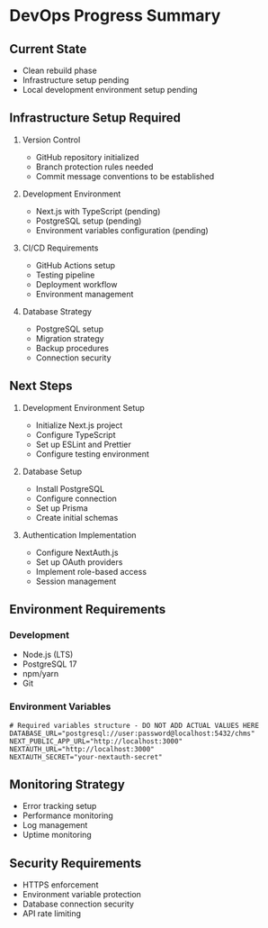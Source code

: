# DevOps Progress Summary

## Current State

- Clean rebuild phase
- Infrastructure setup pending
- Local development environment setup pending

## Infrastructure Setup Required

1. Version Control

   - GitHub repository initialized
   - Branch protection rules needed
   - Commit message conventions to be established

2. Development Environment

   - Next.js with TypeScript (pending)
   - PostgreSQL setup (pending)
   - Environment variables configuration (pending)

3. CI/CD Requirements

   - GitHub Actions setup
   - Testing pipeline
   - Deployment workflow
   - Environment management

4. Database Strategy
   - PostgreSQL setup
   - Migration strategy
   - Backup procedures
   - Connection security

## Next Steps

1. Development Environment Setup

   - Initialize Next.js project
   - Configure TypeScript
   - Set up ESLint and Prettier
   - Configure testing environment

2. Database Setup

   - Install PostgreSQL
   - Configure connection
   - Set up Prisma
   - Create initial schemas

3. Authentication Implementation
   - Configure NextAuth.js
   - Set up OAuth providers
   - Implement role-based access
   - Session management

## Environment Requirements

### Development

- Node.js (LTS)
- PostgreSQL 17
- npm/yarn
- Git

### Environment Variables

```env
# Required variables structure - DO NOT ADD ACTUAL VALUES HERE
DATABASE_URL="postgresql://user:password@localhost:5432/chms"
NEXT_PUBLIC_APP_URL="http://localhost:3000"
NEXTAUTH_URL="http://localhost:3000"
NEXTAUTH_SECRET="your-nextauth-secret"
```

## Monitoring Strategy

- Error tracking setup
- Performance monitoring
- Log management
- Uptime monitoring

## Security Requirements

- HTTPS enforcement
- Environment variable protection
- Database connection security
- API rate limiting
